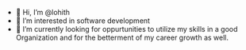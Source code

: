 - 👋 Hi, I’m @lohith
- 👀 I’m interested in software development
- 🌱 I’m currently looking for oppurtunities to utilize my skills in a good Organization and for the betterment of my career growth as well.


<!---
lohit4803/lohit4803 is a ✨ special ✨ repository because its `README.md` (this file) appears on your GitHub profile.
You can click the Preview link to take a look at your changes.
--->
